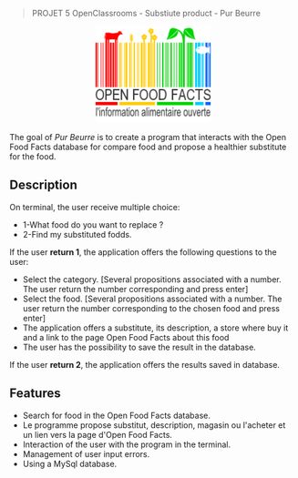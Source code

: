 > PROJET 5 OpenClassrooms - Substiute product - Pur Beurre

<p align="center">
    <img width=40% src="https://github.com/sylrie/P5_Pur_Beurre/blob/master/img/openfoodfacts.png">
</p>

The goal of *Pur Beurre* is to create a program that interacts with the Open Food Facts database for compare food and propose a healthier substitute for the food.

## Description

On terminal, the user receive multiple choice:
* 1-What food do you want to replace ?
* 2-Find my substituted fodds.

If the user **return 1**,
the application offers the following questions to the user:

* Select the category. [Several propositions associated with a number. The user return the number corresponding and press enter]
* Select the food. [Several propositions associated with a number. The user return the number corresponding to the chosen food and press enter]
* The application offers a substitute, its description, a store where buy it and a link to the page Open Food Facts about this food
* The user has the possibility to save the result in the database.

If the user **return 2**,
the application offers the results saved in database.

## Features

* Search for food in the Open Food Facts database.
* Le programme propose substitut, description, magasin ou l'acheter et un lien vers la page d'Open Food Facts.
* Interaction of the user with the program in the terminal.
* Management of user input errors.
* Using a MySql database.